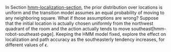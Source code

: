 

In Section <a href="#">hmm-localization-section</a>, the prior
distribution over locations is uniform and the transition model assumes
an equal probability of moving to any neighboring square. What if those
assumptions are wrong? Suppose that the initial location is actually
chosen uniformly from the northwest quadrant of the room and the action
actually tends to move southeast\[hmm-robot-southeast-page\]. Keeping
the HMM model fixed, explore the effect on localization and path
accuracy as the southeasterly tendency increases, for different values
of $\epsilon$.
